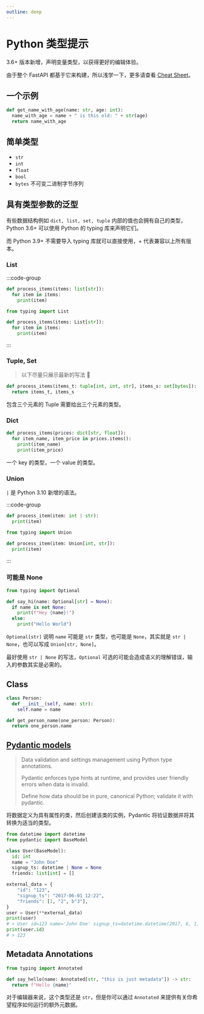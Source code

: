 ```yaml
---
outline: deep
---
```



# Python 类型提示

3.6+ 版本新增，声明变量类型，以获得更好的编辑体验。

由于整个 FastAPI 都基于它来构建，所以浅学一下，更多请查看 [Cheat Sheet](https://mypy.readthedocs.io/en/stable/cheat_sheet_py3.html)。

## 一个示例

```py
def get_name_with_age(name: str, age: int):
  name_with_age = name + " is this old: " + str(age)
  return name_with_age
```

## 简单类型

- `str`
- `int`
- `float`
- `bool`
- `bytes` 不可变二进制字节序列

## 具有类型参数的泛型

有些数据结构例如 `dict, list, set, tuple` 内部的值也会拥有自己的类型，Python 3.6+ 可以使用 Python 的 typing 库来声明它们。

而 Python 3.9+ 不需要导入 typing 库就可以直接使用，+ 代表兼容以上所有版本。

### List

:::code-group
```py [Python 3.9+] 1
def process_items(items: list[str]):
  for item in items:
    print(item)
```

```py [Python 3.6+] 1,3
from typing import List

def process_items(items: List[str]):
  for item in items:
    print(item)
```
:::

### Tuple, Set

> 以下尽量只展示最新的写法 🐶

```py 1
def process_items(items_t: tuple[int, int, str], items_s: set[bytes]):
  return items_t, items_s
```

包含三个元素的 Tuple 需要给出三个元素的类型。

### Dict

```py 1
def process_items(prices: dict[str, float]):
  for item_name, item_price in prices.items():
    print(item_name)
    print(item_price)
```

一个 key 的类型，一个 value 的类型。

### Union

`|` 是 Python 3.10 新增的语法。

:::code-group
```py [Python 3.10+] 1
def process_item(item: int | str):
  print(item)
```

```py [Python 3.6+] 1,3
from typing import Union

def process_item(item: Union[int, str]):
  print(item)
```
:::

### 可能是 None

```py 1,3
from typing import Optional

def say_hi(name: Optional[str] = None):
  if name is not None:
    print(f"Hey {name}!")
  else:
    print("Hello World")
```

`Optional[str]` 说明 `name` 可能是 `str` 类型，也可能是 `None`，其实就是 `str | None`，也可以写成 `Union[str, None]`。

最好使用 `str | None` 的写法，`Optional` 可选的可能会造成语义的理解错误，输入的参数其实是必需的。

## Class

```py 1-3,5
class Person:
  def __init__(self, name: str):
    self.name = name

def get_person_name(one_person: Person):
  return one_person.name
```

## [Pydantic models](https://docs.pydantic.dev/1.10/)

> Data validation and settings management using Python type annotations.
>  
> Pydantic enforces type hints at runtime, and provides user friendly errors when data is invalid.
>
> Define how data should be in pure, canonical Python; validate it with pydantic.

将数据定义为具有属性的类，然后创建该类的实例，Pydantic 将验证数据并将其转换为适当的类型。

```py
from datetime import datetime
from pydantic import BaseModel

class User(BaseModel):
  id: int
  name = "John Doe"
  signup_ts: datetime | None = None
  friends: list[int] = []

external_data = {
    "id": "123",
    "signup_ts": "2017-06-01 12:22",
    "friends": [1, "2", b"3"],
}
user = User(**external_data)
print(user)
# > User id=123 name='John Doe' signup_ts=datetime.datetime(2017, 6, 1, 12, 22) friends=[1, 2, 3]
print(user.id)
# > 123
```

## Metadata Annotations

```py 1,3
from typing import Annotated

def say_hello(name: Annotated[str, "this is just metadata"]) -> str:
  return f"Hello {name}"
```

对于编辑器来说，这个类型还是 `str`，但是你可以通过 `Annotated` 来提供有关你希望程序如何运行的额外元数据。

